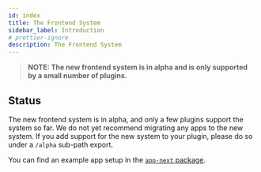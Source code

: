 ```yaml
---
id: index
title: The Frontend System
sidebar_label: Introduction
# prettier-ignore
description: The Frontend System
---
```


> **NOTE: The new frontend system is in alpha and is only supported by a small number of plugins.**

## Status

The new frontend system is in alpha, and only a few plugins support the system so far. We do not yet recommend migrating any apps to the new system. If you add support for the new system to your plugin, please do so under a `/alpha` sub-path export.

You can find an example app setup in the [`app-next` package](https://github.com/backstage/backstage/tree/master/packages/app-next).

